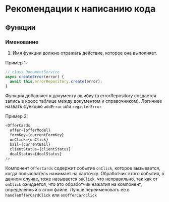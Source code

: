 # Рекомендации к написанию кода

## Функции

### Именование

1. Имя функции должно отражать действие, которое она выполняет.

Пример 1:
```js
// class DocumentService
async createError(error) {
  await this.errorRepository.create(error);
}
```
Функция добавляет к документу ошибку (в errorRepository создается запись в кросс таблице между документом и справочником).
Логичнее назвать функцию `addError` или `registerError`

Пример 2:
```js
<OfferCards
  offer={offerModel}
  formKey={currentFormKey}
  onClick={onClick}
  bail={currentBail}
  clientStatus={clientStatus}
  dealStatus={dealStatus}
/>
```

Компонент `OfferCards` содержит событие `onClick`, которое вызывается, когда пользователь нажимает на карточку. Обработчик этого события, в данном случае, тоже называется `onClick`, что неправильно, так как от `onClick` ожидается, что это обработчик нажатия на компонент, определенный в этом файле. 
Лучше переименовать ее в `handleOfferCardClick` или `onOfferCardClick`
